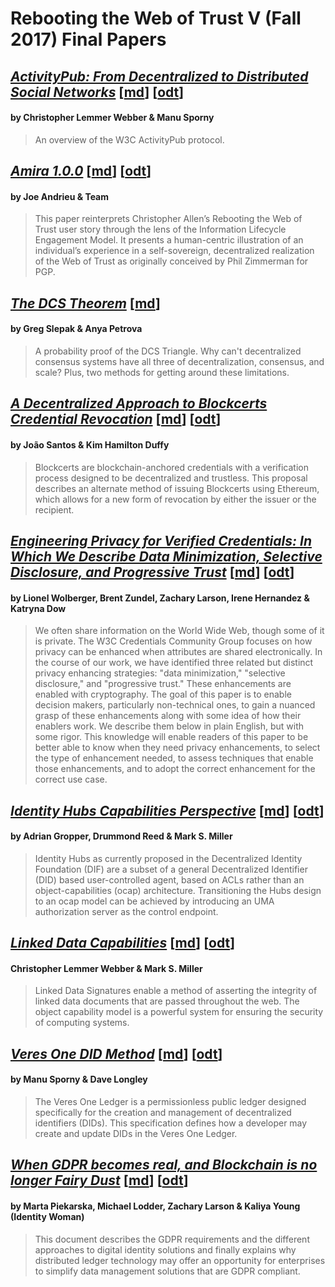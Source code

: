 # Rebooting the Web of Trust V (Fall 2017) Final Papers

## [*ActivityPub: From Decentralized to Distributed Social Networks*](activitypub-decentralized-distributed.pdf) [[md](activitypub-decentralized-distributed.md)] [[odt](activitypub-decentralized-distributed.odt)] 
#### by Christopher Lemmer Webber & Manu Sporny

> An overview of the W3C ActivityPub protocol.

## [*Amira 1.0.0*](amira.pdf) [[md](amira.md)] [[odt](amira.odt)]
#### by Joe Andrieu & Team

> This paper reinterprets Christopher Allen’s Rebooting the Web of Trust user story through the lens of the Information Lifecycle Engagement Model. It presents a human-centric illustration of an individual’s experience in a self-sovereign, decentralized realization of the Web of Trust as originally conceived by Phil Zimmerman for PGP.

## [*The DCS Theorem*](dcs-theorem/The-DCS-Theorem.pdf) [[md](dcs-theorem/The-DCS-Theorem.md)]
#### by Greg Slepak & Anya Petrova

> A probability proof of the DCS Triangle. Why can't decentralized consensus systems have all three of decentralization, consensus, and scale? Plus, two methods for getting around these limitations.

## [*A Decentralized Approach to Blockcerts Credential Revocation*](blockcerts-revocation.pdf) [[md](blockcerts-revocation.md)] [[odt](blockcerts-revocation.odt)]
#### by João Santos & Kim Hamilton Duffy

> Blockcerts are blockchain-anchored credentials with a verification process designed to be decentralized and trustless. This proposal describes an alternate method of issuing Blockcerts using Ethereum, which allows for a new form of revocation by either the issuer or the recipient.

## [*Engineering Privacy for Verified Credentials: In Which We Describe Data Minimization, Selective Disclosure, and Progressive Trust*](data-minimization-sd.pdf) [[md](data-minimization-sd.md)] [[odt](data-minimization-sd.odt)]

#### by Lionel Wolberger, Brent Zundel, Zachary Larson, Irene Hernandez & Katryna Dow

> We often share information on the World Wide Web, though some of it is private. The W3C Credentials Community Group focuses on how privacy can be enhanced when attributes are shared electronically. In the course of our work, we have identified three related but distinct privacy enhancing strategies: "data minimization," "selective disclosure," and "progressive trust." These enhancements are enabled with cryptography. The goal of this paper is to enable decision makers, particularly non-technical ones, to gain a nuanced grasp of these enhancements along with some idea of how their enablers work. We describe them below in plain English, but with some rigor. This knowledge will enable readers of this paper to be better able to know when they need privacy enhancements, to select the type of enhancement needed, to assess techniques that enable those enhancements, and to adopt the correct enhancement for the correct use case.

## [*Identity Hubs Capabilities Perspective*](identity-hubs-capabilities-perspective.pdf) [[md](identity-hubs-capabilities-perspective.md)] [[odt](identity-hubs-capabilities-perspective.odt)]

#### by Adrian Gropper, Drummond Reed & Mark S. Miller

> Identity Hubs as currently proposed in the Decentralized Identity Foundation (DIF) are a subset of a general Decentralized Identifier (DID) based user-controlled agent, based on ACLs rather than an object-capabilities (ocap) architecture. Transitioning the Hubs design to an ocap model can be achieved by introducing an UMA authorization server as the control endpoint.

## [*Linked Data Capabilities*](lds-ocap.pdf) [[md](lds-ocap.md)] [[odt](lds-ocap.odt)]

#### Christopher Lemmer Webber & Mark S. Miller

> Linked Data Signatures enable a method of asserting the integrity of linked data documents that are passed throughout the web. The object capability model is a powerful system for ensuring the security of computing systems. 

## [*Veres One DID Method*](did-method-veres-one.pdf) [[md](did-method-veres-one.md)] [[odt](did-method-veres-one.odt)]

#### by Manu Sporny & Dave Longley

> The Veres One Ledger is a permissionless public ledger designed specifically for the creation and management of decentralized identifiers (DIDs). This specification defines how a developer may create and update DIDs in the Veres One Ledger.

## [*When GDPR becomes real, and Blockchain is no longer Fairy Dust*](gdpr.pdf) [[md](gdpr.md)] [[odt](gdpr.odt)]

#### by Marta Piekarska, Michael Lodder, Zachary Larson & Kaliya Young (Identity Woman)

> This document describes the GDPR requirements and the different approaches to digital identity solutions and finally explains why distributed ledger technology may offer an opportunity for enterprises to simplify data management solutions that are GDPR compliant.
